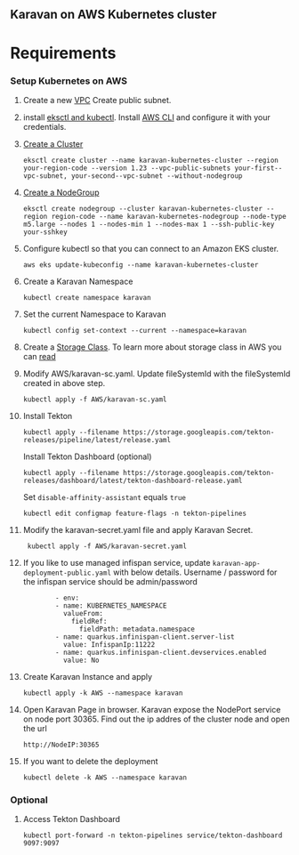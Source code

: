 ## Karavan on AWS Kubernetes cluster

# Requirements
 ### Setup Kubernetes on AWS
 1. Create a new [VPC](https://docs.aws.amazon.com/directoryservice/latest/admin-guide/gsg_create_vpc.html#create_vpc)
Create public subnet.
2. install [eksctl and kubectl](https://docs.aws.amazon.com/eks/latest/userguide/install-kubectl.html). Install [AWS CLI](https://docs.aws.amazon.com/cli/latest/userguide/cli-chap-welcome.html) and configure it with your credentials.
3. [Create a Cluster](https://docs.aws.amazon.com/eks/latest/userguide/create-cluster.html)
    ```
    eksctl create cluster --name karavan-kubernetes-cluster --region your-region-code --version 1.23 --vpc-public-subnets your-first--vpc-subnet, your-second--vpc-subnet --without-nodegroup
    ```

4. [Create a NodeGroup](https://docs.aws.amazon.com/eks/latest/userguide/create-managed-node-group.html)
	```
	eksctl create nodegroup --cluster karavan-kubernetes-cluster --region region-code --name karavan-kubernetes-nodegroup --node-type m5.large --nodes 1 --nodes-min 1 --nodes-max 1 --ssh-public-key your-sshkey
	```
 5. Configure kubectl so that you can connect to an Amazon EKS cluster.
    ```
    aws eks update-kubeconfig --name karavan-kubernetes-cluster
    ```
6. Create a Karavan Namespace 
    ```
    kubectl create namespace karavan
    ```
7. Set the current Namespace to Karavan
    ```
    kubectl config set-context --current --namespace=karavan
    ```
8. Create a [Storage Class](https://docs.aws.amazon.com/eks/latest/userguide/efs-csi.html#efs-install-driver ). To learn more about storage class in AWS you can [read](https://aws.amazon.com/blogs/storage/persistent-storage-for-kubernetes)

 9. Modify AWS/karavan-sc.yaml. Update fileSystemId with the fileSystemId created in above step.
    ```
	kubectl apply -f AWS/karavan-sc.yaml
	```

10. Install Tekton
    ```
    kubectl apply --filename https://storage.googleapis.com/tekton-releases/pipeline/latest/release.yaml
    ```
    Install Tekton Dashboard (optional)
    ```
    kubectl apply --filename https://storage.googleapis.com/tekton-releases/dashboard/latest/tekton-dashboard-release.yaml
    ```
    Set `disable-affinity-assistant` equals `true`
    ```
    kubectl edit configmap feature-flags -n tekton-pipelines
    ```

11. Modify the karavan-secret.yaml file and apply Karavan Secret.
    ```
     kubectl apply -f AWS/karavan-secret.yaml
    ```	 
12. If you like to use managed infispan service, update `karavan-app-deployment-public.yaml` with below details.    Username / password for the infispan service should be admin/password
    ```
            - env:
            - name: KUBERNETES_NAMESPACE
              valueFrom:
                fieldRef:
                  fieldPath: metadata.namespace
            - name: quarkus.infinispan-client.server-list
              value: InfispanIp:11222
            - name: quarkus.infinispan-client.devservices.enabled
              value: No
    ```
13. Create Karavan Instance and apply
    ```
    kubectl apply -k AWS --namespace karavan
    ```
14. Open Karavan Page in browser. Karavan expose the NodePort service on node port 30365. Find out the ip addres of the cluster node and open the url
    ```
	http://NodeIP:30365
	```

15. If you want to delete the deployment
    ```
    kubectl delete -k AWS --namespace karavan
    ```


### Optional
1.  Access Tekton Dashboard 
    ```
    kubectl port-forward -n tekton-pipelines service/tekton-dashboard 9097:9097

